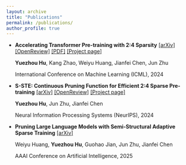 ```yaml
---
layout: archive
title: "Publications"
permalink: /publications/
author_profile: true
---
```


- **Accelerating Transformer Pre-training with 2:4 Sparsity** [[arXiv]](https://arxiv.org/abs/2404.01847) [[OpenReview]](https://openreview.net/forum?id=kTaX87Zn6M) [[PDF]](https://proceedings.mlr.press/v235/hu24r.html) [[Project page]](https://github.com/huyz2023/2by4-pretrain)

  **Yuezhou Hu**, Kang Zhao, Weiyu Huang, Jianfei Chen, Jun Zhu

  International Conference on Machine Learning (ICML), 2024

- **S-STE: Continuous Pruning Function for Efficient 2:4 Sparse Pre-training** [[arXiv]](https://arxiv.org/abs/2409.09099) [[OpenReview]](https://openreview.net/forum?id=8abNCVJs2j) [[Project page]](https://github.com/huyz2023/2by4-pretrain)

  **Yuezhou Hu**, Jun Zhu, Jianfei Chen

  Neural Information Processing Systems (NeurIPS), 2024

- **Pruning Large Language Models with Semi-Structural Adaptive Sparse Training** [[arXiv]](https://arxiv.org/abs/2407.20584)

  Weiyu Huang, **Yuezhou Hu**, Guohao Jian, Jun Zhu, Jianfei Chen

  AAAI Conference on Artificial Intelligence, 2025
  
[//]: # (# Working Papers)